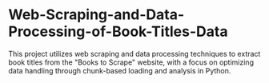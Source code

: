 # Web-Scraping-and-Data-Processing-of-Book-Titles-Data
This project utilizes web scraping and data processing techniques to extract book titles from the "Books to Scrape" website, with a focus on optimizing data handling through chunk-based loading and analysis in Python.
